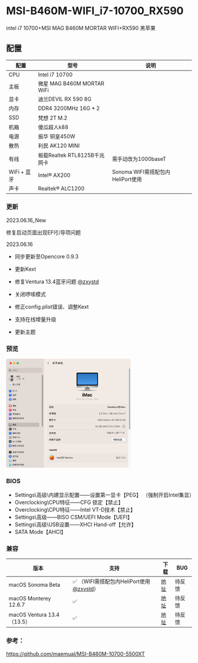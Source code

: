 # MSI-B460M-WIFI_i7-10700_RX590
intel i7 10700+MSI MAG B460M MORTAR WIFI+RX590 黑苹果

## 配置

| 配置        | 型号                         | 说明                              |
| ----------- | ---------------------------- | --------------------------------- |
| CPU         | Intel i7 10700               |                                   |
| 主板        | 微星 MAG B460M MORTAR WiFi   |                                   |
| 显卡        | 迪兰DEVIL RX 590 8G          |                                   |
| 内存        | DDR4 3200MHz 16G * 2         |                                   |
| SSD         | 梵想 2T M.2                  |                                   |
| 机箱        | 傻瓜超人k88                  |                                   |
| 电源        | 振华 铜皇450W                |                                   |
| 散热        | 利民 AK120 MINI              |                                   |
| 有线        | 板载Realtek RTL8125B千兆网卡 | 需手动改为1000baseT               |
| WiFi + 蓝牙 | Intel® AX200                 | Sonoma WIFI需搭配包内HeliPort使用 |
| 声卡        | Realtek® ALC1200             |                                   |

### 更新

2023.06.16_New

修复启动页面出现EFI引导项问题

2023.06.16

- 同步更新至Opencore 0.9.3


- 更新Kext

- 修复Ventura 13.4蓝牙问题 [@zxystd](https://github.com/zxystd/BrcmPatchRAM)

- 关闭啰嗦模式

- 修正config.plist错误、调整Kext

- 支持在线增量升级

- 更新主题


<h3>预览</h3>

<img src="https://github.com/Hakarikyo/MSI-B460M-MORTAR-WIFI-10700-RX590/blob/main/Picture/Ventura_13.4.png?raw=true" alt="Ventura_13.4" style="zoom: 33%;" />

### BIOS

* Settings\高级\内建显示配置——设置第一显卡【PEG】 （强制开启Intel集显）
* Overclocking\CPU特征——CFG 锁定【禁止】
* Overclocking\CPU特征——Intel VT-D技术【禁止】
* Settings\高级——BISO CSM/UEFI Mode【UEFI】
* Settings\高级\USB设置——XHCI Hand-off【允许】
* SATA Mode【AHCI】

### 兼容

| 版本                       | 支持                                                         | 下载                                                         | BUG    |
| -------------------------- | ------------------------------------------------------------ | ------------------------------------------------------------ | ------ |
| macOS Sonoma Beta          | ✅ （WIFI需搭配包内HeliPort使用 [@zxystd](https://github.com/OpenIntelWireless/HeliPort)） | [地址](https://github.com/Hakarikyo/MSI-B460M-MORTAR-WIFI-10700-RX590/releases/tag/%E6%B5%8B%E8%AF%95%E6%96%B0%E6%9B%B4%E6%96%B0) | 待反馈 |
| macOS Monterey 12.6.7      | ✅                                                            | [地址](https://github.com/Hakarikyo/MSI-B460M-MORTAR-WIFI-10700-RX590/releases/tag/%E5%8F%91%E5%B8%83%E6%96%B0%E6%9B%B4%E6%96%B0) | 待反馈 |
| macOS Ventura 13.4（13.5） | ✅                                                            | [地址](https://github.com/Hakarikyo/MSI-B460M-MORTAR-WIFI-10700-RX590/releases/tag/%E5%8F%91%E5%B8%83%E6%96%B0%E6%9B%B4%E6%96%B0) | 待反馈 |

<h3>参考：</h3>

https://github.com/maemual/MSI-B460M-10700-5500XT

